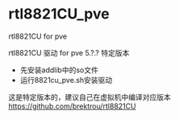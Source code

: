 # rtl8821CU_pve
rtl8821CU for pve

rtl8821CU 驱动 for pve 5.?.? 特定版本

* 先安装addlib中的so文件
* 运行8821cu_pve.sh安装驱动

这是特定版本的，建议自己在虚拟机中编译对应版本 https://github.com/brektrou/rtl8821CU
